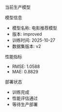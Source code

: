 当前生产模型

模型信息
- 模型名称: 电影推荐模型
- 版本: improved
- 训练时间: 2025-10-27
- 数据集版本: v2

性能指标
- RMSE: 1.0588
- MAE: 0.8829

部署状态
- 训练完成
- 性能评估通过
- 等待生产部署